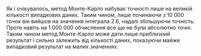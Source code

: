 Як і очікувалось, метод Монте-Карло набуває точності лише на великій кількості випадкових даних. Таким чином, лише починаючи з 10 000 точок він вийшов на значення інтеграла 2.6, надалі збільшуючи точність. Проте навіть на 1 000 000 обчислення все ще не були абсолютно точні.
Таким чином метод Монте-Карло може дати лише приблизний результат і сильно залежить від кількості даних, показуючи майже випадковий результат на малих значеннях.